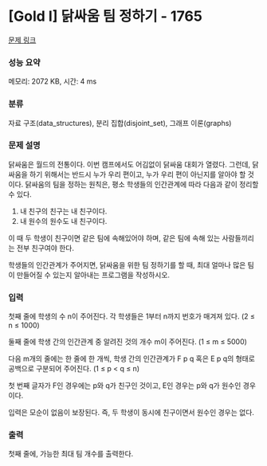 # [Gold I] 닭싸움 팀 정하기 - 1765 

[문제 링크](https://www.acmicpc.net/problem/1765) 

### 성능 요약

메모리: 2072 KB, 시간: 4 ms

### 분류

자료 구조(data_structures), 분리 집합(disjoint_set), 그래프 이론(graphs)

### 문제 설명

<p>닭싸움은 월드의 전통이다. 이번 캠프에서도 어김없이 닭싸움 대회가 열렸다. 그런데, 닭싸움을 하기 위해서는 반드시 누가 우리 편이고, 누가 우리 편이 아닌지를 알아야 할 것이다. 닭싸움의 팀을 정하는 원칙은, 평소 학생들의 인간관계에 따라 다음과 같이 정리할 수 있다.</p>

<ol>
	<li>내 친구의 친구는 내 친구이다.</li>
	<li>내 원수의 원수도 내 친구이다.</li>
</ol>

<p>이 때 두 학생이 친구이면 같은 팀에 속해있어야 하며, 같은 팀에 속해 있는 사람들끼리는 전부 친구여야 한다.</p>

<p>학생들의 인간관계가 주어지면, 닭싸움을 위한 팀 정하기를 할 때, 최대 얼마나 많은 팀이 만들어질 수 있는지 알아내는 프로그램을 작성하시오.</p>

### 입력 

 <p>첫째 줄에 학생의 수 n이 주어진다. 각 학생들은 1부터 n까지 번호가 매겨져 있다. (2 ≤ n ≤ 1000) </p>

<p>둘째 줄에 학생 간의 인간관계 중 알려진 것의 개수 m이 주어진다. (1 ≤ m ≤ 5000)</p>

<p>다음 m개의 줄에는 한 줄에 한 개씩, 학생 간의 인간관계가 F p q 혹은 E p q의 형태로 공백으로 구분되어 주어진다. (1 ≤ p < q ≤ n)</p>

<p>첫 번째 글자가 F인 경우에는 p와 q가 친구인 것이고, E인 경우는 p와 q가 원수인 경우이다. </p>

<p>입력은 모순이 없음이 보장된다. 즉, 두 학생이 동시에 친구이면서 원수인 경우는 없다.</p>

### 출력 

 <p>첫째 줄에, 가능한 최대 팀 개수를 출력한다.</p>

